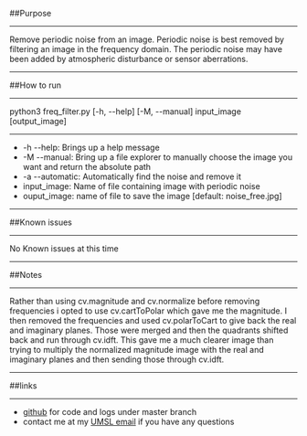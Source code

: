 ##Purpose
___
Remove periodic noise from an image. Periodic noise is best removed by filtering an image in the
frequency domain. The periodic noise may have been added by atmospheric disturbance or sensor
aberrations.
___

##How to run
___
python3 freq_filter.py [-h, --help] [-M, --manual] input_image [output_image]
___
- -h --help:      Brings up a help message
- -M --manual:    Bring up a file explorer to manually choose the image you want and return the absolute path
- -a --automatic: Automatically find the noise and remove it
- input_image:  Name of file containing image with periodic noise
- ouput_image:  name of file to save the image [default: noise_free.jpg]   
___
##Known issues
___
No Known issues at this time
___
##Notes
___
Rather than using cv.magnitude and cv.normalize before removing frequencies i opted to use
cv.cartToPolar which gave me the magnitude. I then removed the frequencies and used cv.polarToCart
to give back the real and imaginary planes. Those were merged and then the quadrants shifted back
and run through cv.idft. This gave me a much clearer image than trying to multiply the normalized
magnitude image with the real and imaginary planes and then sending those through cv.idft.
___
##links
___
- [github](www.https://github.com/ch3rc/FOURIER "github account") for code and logs under master branch
- contact me at my [UMSL email](ch3rc@umsystem.edu) if you have any questions